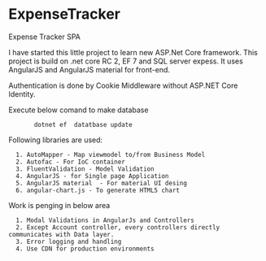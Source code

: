 # ExpenseTracker
Expense Tracker SPA

I have started this little project to learn new ASP.Net Core framework. This project is build on .net core RC 2, EF 7 and SQL server expess.
It uses AngularJS and AngularJS material for front-end.

Authentication is done by Cookie Middleware without ASP.NET Core Identity.

Execute below comand to make database

           dotnet ef  datatbase update 
           
Following libraries are used:
  
      1. AutoMapper - Map viewmodel to/from Business Model  
      2. Autofac - For IoC container
      3. FluentValidation - Model Validation
      4. AngularJS - for Single page Application
      5. AngularJS material  - For material UI desing
      6. angular-chart.js - To generate HTML5 chart


Work is penging in below area

      1. Modal Validations in AngularJs and Controllers
      2. Except Account controller, every controllers directly communicates with Data layer.
      3. Error logging and handling
      4. Use CDN for production environments
